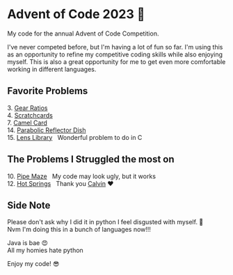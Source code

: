 # Advent of Code 2023 🎄

My code for the annual Advent of Code Competition.

I've never competed before, but I'm having a lot of fun so far. I'm using this as an opportunity to refine my competitive coding skills while also enjoying myself. This is also a great opportunity for me to get even more comfortable working in different languages.

## Favorite Problems
3\. [Gear Ratios](https://adventofcode.com/2023/day/3)\
4\. [Scratchcards](https://adventofcode.com/2023/day/4)\
7\. [Camel Card](https://adventofcode.com/2023/day/7)\
14\. [Parabolic Reflector Dish](https://adventofcode.com/2023/day/14)\
15\. [Lens Library](https://adventofcode.com/2023/day/15)&nbsp;&nbsp;&nbsp;Wonderful problem to do in C 

## The Problems I Struggled the most on
10\. [Pipe Maze](https://adventofcode.com/2023/day/10)&nbsp;&nbsp;&nbsp;My code may look ugly, but it works\
12\. [Hot Springs](https://adventofcode.com/2023/day/12)&nbsp;&nbsp;&nbsp;Thank you [Calvin](https://github.com/HalflingHelper) ❤️

## Side Note
Please don't ask why I did it in python
I feel disgusted with myself. 🤮 \
Nvm I'm doing this in a bunch of languages now!!!

Java is bae 😍 \
All my homies hate python  

Enjoy my code! 😎
